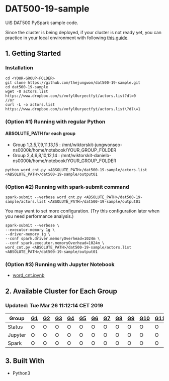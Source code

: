 # DAT500-19-sample
UiS DAT500 PySpark sample code.

Since the cluster is being deployed, if your cluster is not ready yet, you can practice in your local environment with following [this guide](https://github.com/thejungwon/dat500-19-sample/blob/master/pyspark-test.pdf).

## 1. Getting Started
### Installation
```
cd <YOUR-GROUP-FOLDER>
git clone https://github.com/thejungwon/dat500-19-sample.git
cd dat500-19-sample
wget -O actors.list https://www.dropbox.com/s/vofyl0uryectfyt/actors.list?dl=0
//or 
curl -L -o actors.list https://www.dropbox.com/s/vofyl0uryectfyt/actors.list\?dl\=1
```
### (Option #1) Running with regular Python
#### ABSOLUTE_PATH for each group
- Group 1,3,5,7,9,11,13,15 : /mnt/wiktorskit-jungwonseo-ns0000k/home/notebook/YOUR_GROUP_FOLDER
- Group 2,4,6,8,10,12,14 : /mnt/wiktorskit-danielb-ns0000k/home/notebook/YOUR_GROUP_FOLDER
```
python word_cnt.py <ABSOLUTE_PATH>/dat500-19-sample/actors.list <ABSOLUTE_PATH>/dat500-19-sample/output01
```

### (Option #2) Running with spark-submit command

```
spark-submit --verbose word_cnt.py <ABSOLUTE_PATH>/dat500-19-sample/actors.list <ABSOLUTE_PATH>/dat500-19-sample/output01
```
You may want to set more configuration.
(Try this configuration later when you need performance analysis.)
```
spark-submit --verbose \
--executor-memory 1g \
--driver-memory 1g \
--conf spark.driver.memoryOverhead=1024m \
--conf spark.executor.memoryOverhead=1024m \
word_cnt.py <ABSOLUTE_PATH>/dat500-19-sample/actors.list <ABSOLUTE_PATH>/dat500-19-sample/output01
```

### (Option #3) Running with Jupyter Notebook
- [word_cnt.ipynb](https://github.com/thejungwon/dat500-19-sample/blob/master/word_cnt.ipynb)


## 2. Available Cluster for Each Group 
### Updated: Tue Mar 26 11:12:14 CET 2019
| Group | [G1](https://group1-jp.wiktorskit.sigma2.no) | [G2](https://group2-jp.wiktorskit.sigma2.no) | [G3](https://group3-jp.wiktorskit.sigma2.no) | [G4](https://group4-jp.wiktorskit.sigma2.no) | [G5](https://group5-jp.wiktorskit.sigma2.no) | [G6](https://group6-jp.wiktorskit.sigma2.no) | [G7](https://group7-jp.wiktorskit.sigma2.no) | [G8](https://group8-jp.wiktorskit.sigma2.no) | [G9](https://group9-jp.wiktorskit.sigma2.no) | [G10](https://group10-jp.wiktorskit.sigma2.no) | [G11](https://group11-jp.wiktorskit.sigma2.no) | [G12](https://group12-jp.wiktorskit.sigma2.no) | [G13](https://group13-jp.wiktorskit.sigma2.no) | [G14](https://group14-jp.wiktorskit.sigma2.no) | [G15](https://group15-jp.wiktorskit.sigma2.no) |
| --- | --- | --- | --- | --- | --- | --- | --- | --- | --- | --- | --- | --- | --- | --- | --- |
| Status  | O | O | O | O | O | O | O | O | O | O | O | O | O | O | O |
| Jupyter | O | O | O | O | O | O | O | O | O | O | O | O | O | O | O |
| Spark   | O | O | O | O | O | O | O | O | O | O | O | O | O | O | O |

## 3. Built With

* Python3
